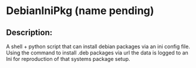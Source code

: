 # DebianIniPkg (name pending)

## Description:
  A shell + python script that can install debian packages via an ini config file. Using the command to install .deb packages via url the data is logged to an Ini for reproduction of that systems package setup.
  
 
